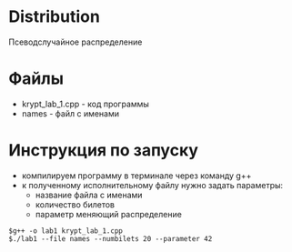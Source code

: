 # Distribution
Псеводслучайное распределение

# Файлы
  - krypt_lab_1.cpp - код программы
  - names - файл с именами 

# Инструкция по запуску
  - компилируем программу в терминале через команду g++
  - к полученному исполнительному файлу нужно задать параметры:
      - название файла с именами  
      - количество билетов 
      - параметр меняющий распределение
```
$g++ -o lab1 krypt_lab_1.cpp
$./lab1 --file names --numbilets 20 --parameter 42
```
